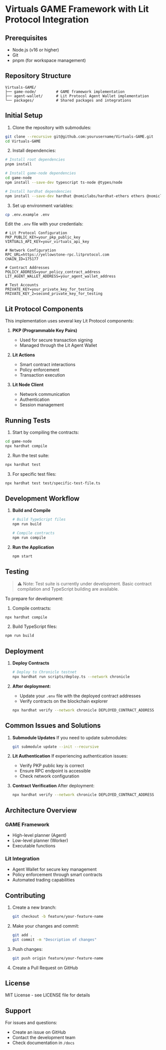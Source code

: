 # Virtuals GAME Framework with Lit Protocol Integration

## Prerequisites

- Node.js (v16 or higher)
- Git
- pnpm (for workspace management)

## Repository Structure

```
Virtuals-GAME/
├── game-node/         # GAME framework implementation
├── agent-wallet/      # Lit Protocol Agent Wallet implementation
└── packages/          # Shared packages and integrations
```

## Initial Setup

1. Clone the repository with submodules:
```bash
git clone --recursive git@github.com:yourusername/Virtuals-GAME.git
cd Virtuals-GAME
```

2. Install dependencies:
```bash
# Install root dependencies
pnpm install

# Install game-node dependencies
cd game-node
npm install --save-dev typescript ts-node @types/node

# Install hardhat dependencies
npm install --save-dev hardhat @nomiclabs/hardhat-ethers ethers @nomiclabs/hardhat-waffle ethereum-waffle chai @types/chai
```

3. Set up environment variables:
```bash
cp .env.example .env
```

Edit the `.env` file with your credentials:
```env
# Lit Protocol Configuration
PKP_PUBLIC_KEY=your_pkp_public_key
VIRTUALS_API_KEY=your_virtuals_api_key

# Network Configuration
RPC_URL=https://yellowstone-rpc.litprotocol.com
CHAIN_ID=175177

# Contract Addresses
POLICY_ADDRESS=your_policy_contract_address
LIT_AGENT_WALLET_ADDRESS=your_agent_wallet_address

# Test Accounts
PRIVATE_KEY=your_private_key_for_testing
PRIVATE_KEY_2=second_private_key_for_testing
```

## Lit Protocol Components

This implementation uses several key Lit Protocol components:

1. **PKP (Programmable Key Pairs)**
   - Used for secure transaction signing
   - Managed through the Lit Agent Wallet

2. **Lit Actions**
   - Smart contract interactions
   - Policy enforcement
   - Transaction execution

3. **Lit Node Client**
   - Network communication
   - Authentication
   - Session management

## Running Tests

1. Start by compiling the contracts:
```bash
cd game-node
npx hardhat compile
```

2. Run the test suite:
```bash
npx hardhat test
```

3. For specific test files:
```bash
npx hardhat test test/specific-test-file.ts
```

## Development Workflow

1. **Build and Compile**
   ```bash
   # Build TypeScript files
   npm run build
   
   # Compile contracts
   npm run compile
   ```

2. **Run the Application**
   ```bash
   npm start
   ```

## Testing

> ⚠️ Note: Test suite is currently under development. Basic contract compilation and TypeScript building are available.

To prepare for development:

1. Compile contracts:
```bash
npx hardhat compile
```

2. Build TypeScript files:
```bash
npm run build
```

## Deployment

1. **Deploy Contracts**
   ```bash
   # Deploy to Chronicle testnet
   npx hardhat run scripts/deploy.ts --network chronicle
   ```

2. **After deployment:**
   - Update your `.env` file with the deployed contract addresses
   - Verify contracts on the blockchain explorer
   ```bash
   npx hardhat verify --network chronicle DEPLOYED_CONTRACT_ADDRESS
   ```

## Common Issues and Solutions

1. **Submodule Updates**
   If you need to update submodules:
   ```bash
   git submodule update --init --recursive
   ```

2. **Lit Authentication**
   If experiencing authentication issues:
   - Verify PKP public key is correct
   - Ensure RPC endpoint is accessible
   - Check network configuration

3. **Contract Verification**
   After deployment:
   ```bash
   npx hardhat verify --network chronicle DEPLOYED_CONTRACT_ADDRESS
   ```

## Architecture Overview

### GAME Framework
- High-level planner (Agent)
- Low-level planner (Worker)
- Executable functions

### Lit Integration
- Agent Wallet for secure key management
- Policy enforcement through smart contracts
- Automated trading capabilities

## Contributing

1. Create a new branch:
   ```bash
   git checkout -b feature/your-feature-name
   ```

2. Make your changes and commit:
   ```bash
   git add .
   git commit -m "Description of changes"
   ```

3. Push changes:
   ```bash
   git push origin feature/your-feature-name
   ```

4. Create a Pull Request on GitHub

## License

MIT License - see LICENSE file for details

## Support

For issues and questions:
- Create an issue on GitHub
- Contact the development team
- Check documentation in `/docs`